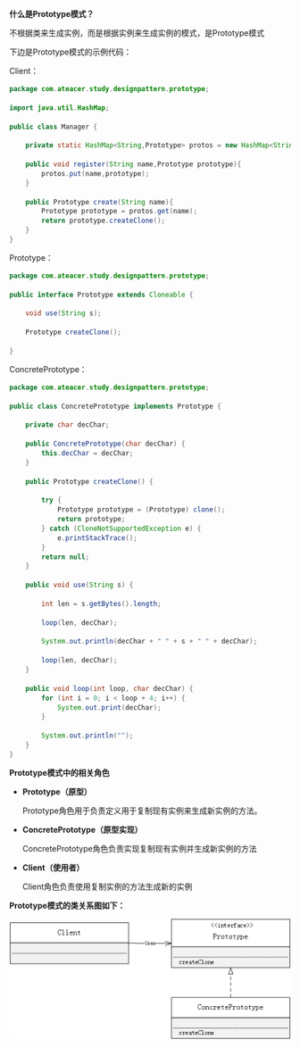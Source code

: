 **什么是Prototype模式？**

不根据类来生成实例，而是根据实例来生成实例的模式，是Prototype模式

下边是Prototype模式的示例代码：

Client：

```java
package com.ateacer.study.designpattern.prototype;

import java.util.HashMap;

public class Manager {

    private static HashMap<String,Prototype> protos = new HashMap<String, Prototype>();

    public void register(String name,Prototype prototype){
        protos.put(name,prototype);
    }

    public Prototype create(String name){
        Prototype prototype = protos.get(name);
        return prototype.createClone();
    }
}
```

Prototype：

```java
package com.ateacer.study.designpattern.prototype;

public interface Prototype extends Cloneable {

    void use(String s);

    Prototype createClone();

}
```

ConcretePrototype：

```java
package com.ateacer.study.designpattern.prototype;

public class ConcretePrototype implements Prototype {

    private char decChar;

    public ConcretePrototype(char decChar) {
        this.decChar = decChar;
    }

    public Prototype createClone() {

        try {
            Prototype prototype = (Prototype) clone();
            return prototype;
        } catch (CloneNotSupportedException e) {
            e.printStackTrace();
        }
        return null;
    }

    public void use(String s) {

        int len = s.getBytes().length;

        loop(len, decChar);

        System.out.println(decChar + " " + s + " " + decChar);

        loop(len, decChar);
    }

    public void loop(int loop, char decChar) {
        for (int i = 0; i < loop + 4; i++) {
            System.out.print(decChar);
        }

        System.out.println("");
    }
}
```

**Prototype模式中的相关角色**

- **Prototype（原型）**

  Prototype角色用于负责定义用于复制现有实例来生成新实例的方法。

- **ConcretePrototype（原型实现）**

  ConcretePrototype角色负责实现复制现有实例并生成新实例的方法

- **Client（使用者）**

  Client角色负责使用复制实例的方法生成新的实例

**Prototype模式的类关系图如下：**

![](../pictures/Prototype模式类关系图.png)
